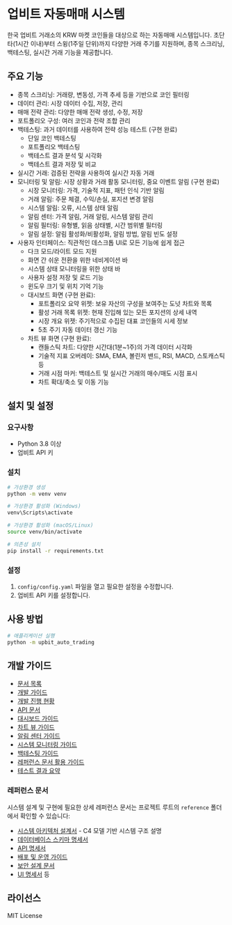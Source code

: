 # 업비트 자동매매 시스템

한국 업비트 거래소의 KRW 마켓 코인들을 대상으로 하는 자동매매 시스템입니다. 초단타(1시간 이내)부터 스윙(1주일 단위)까지 다양한 거래 주기를 지원하며, 종목 스크리닝, 백테스팅, 실시간 거래 기능을 제공합니다.

## 주요 기능

- 종목 스크리닝: 거래량, 변동성, 가격 추세 등을 기반으로 코인 필터링
- 데이터 관리: 시장 데이터 수집, 저장, 관리
- 매매 전략 관리: 다양한 매매 전략 생성, 수정, 저장
- 포트폴리오 구성: 여러 코인과 전략 조합 관리
- 백테스팅: 과거 데이터를 사용하여 전략 성능 테스트 (구현 완료)
  - 단일 코인 백테스팅
  - 포트폴리오 백테스팅
  - 백테스트 결과 분석 및 시각화
  - 백테스트 결과 저장 및 비교
- 실시간 거래: 검증된 전략을 사용하여 실시간 자동 거래
- 모니터링 및 알림: 시장 상황과 거래 활동 모니터링, 중요 이벤트 알림 (구현 완료)
  - 시장 모니터링: 가격, 기술적 지표, 패턴 인식 기반 알림
  - 거래 알림: 주문 체결, 수익/손실, 포지션 변경 알림
  - 시스템 알림: 오류, 시스템 상태 알림
  - 알림 센터: 가격 알림, 거래 알림, 시스템 알림 관리
  - 알림 필터링: 유형별, 읽음 상태별, 시간 범위별 필터링
  - 알림 설정: 알림 활성화/비활성화, 알림 방법, 알림 빈도 설정
- 사용자 인터페이스: 직관적인 데스크톱 UI로 모든 기능에 쉽게 접근
  - 다크 모드/라이트 모드 지원
  - 화면 간 쉬운 전환을 위한 네비게이션 바
  - 시스템 상태 모니터링을 위한 상태 바
  - 사용자 설정 저장 및 로드 기능
  - 윈도우 크기 및 위치 기억 기능
  - 대시보드 화면 (구현 완료):
    - 포트폴리오 요약 위젯: 보유 자산의 구성을 보여주는 도넛 차트와 목록
    - 활성 거래 목록 위젯: 현재 진입해 있는 모든 포지션의 상세 내역
    - 시장 개요 위젯: 주기적으로 수집된 대표 코인들의 시세 정보
    - 5초 주기 자동 데이터 갱신 기능
  - 차트 뷰 화면 (구현 완료):
    - 캔들스틱 차트: 다양한 시간대(1분~1주)의 가격 데이터 시각화
    - 기술적 지표 오버레이: SMA, EMA, 볼린저 밴드, RSI, MACD, 스토캐스틱 등
    - 거래 시점 마커: 백테스트 및 실시간 거래의 매수/매도 시점 표시
    - 차트 확대/축소 및 이동 기능

## 설치 및 설정

### 요구사항

- Python 3.8 이상
- 업비트 API 키

### 설치

```bash
# 가상환경 생성
python -m venv venv

# 가상환경 활성화 (Windows)
venv\Scripts\activate

# 가상환경 활성화 (macOS/Linux)
source venv/bin/activate

# 의존성 설치
pip install -r requirements.txt
```

### 설정

1. `config/config.yaml` 파일을 열고 필요한 설정을 수정합니다.
2. 업비트 API 키를 설정합니다.

## 사용 방법

```bash
# 애플리케이션 실행
python -m upbit_auto_trading
```

## 개발 가이드

- [문서 목록](docs/README.md)
- [개발 가이드](docs/development_guide.md)
- [개발 진행 현황](docs/development_progress.md)
- [API 문서](docs/api_docs.md)
- [대시보드 가이드](docs/dashboard_guide.md)
- [차트 뷰 가이드](docs/chart_view_guide.md)
- [알림 센터 가이드](docs/notification_guide.md)
- [시스템 모니터링 가이드](docs/system_monitoring_guide.md)
- [백테스팅 가이드](docs/backtesting_guide.md)
- [레퍼런스 문서 활용 가이드](docs/reference_guide.md)
- [테스트 결과 요약](docs/test_results_summary.md)

### 레퍼런스 문서

시스템 설계 및 구현에 필요한 상세 레퍼런스 문서는 프로젝트 루트의 `reference` 폴더에서 확인할 수 있습니다:

- [시스템 아키텍처 설계서](../reference/01_system_architecture_design.md) - C4 모델 기반 시스템 구조 설명
- [데이터베이스 스키마 명세서](../reference/02_database_schema_specification_erd.md)
- [API 명세서](../reference/03_api_specification.md)
- [배포 및 운영 가이드](../reference/04_deployment_and_operations_guide.md)
- [보안 설계 문서](../reference/05_security_design_document.md)
- [UI 명세서](../reference/ui_spec_01_main_dashboard.md) 등

## 라이선스

MIT License